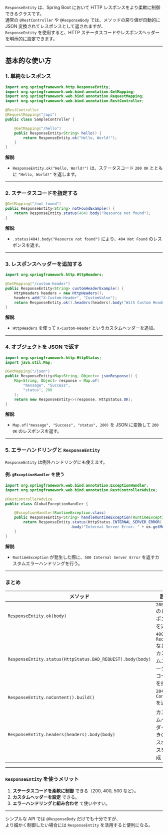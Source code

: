 `ResponseEntity` は、Spring Boot において HTTP レスポンスをより柔軟に制御できるクラスです。  
通常の `@RestController` や `@ResponseBody` では、メソッドの戻り値が自動的に JSON 変換されてレスポンスとして返されますが、  
`ResponseEntity` を使用すると、HTTP ステータスコードやレスポンスヘッダーを明示的に設定できます。

---

## 基本的な使い方

### 1. **単純なレスポンス**
```java
import org.springframework.http.ResponseEntity;
import org.springframework.web.bind.annotation.GetMapping;
import org.springframework.web.bind.annotation.RequestMapping;
import org.springframework.web.bind.annotation.RestController;

@RestController
@RequestMapping("/api")
public class SampleController {

    @GetMapping("/hello")
    public ResponseEntity<String> hello() {
        return ResponseEntity.ok("Hello, World!");
    }
}
```
**解説**:
- `ResponseEntity.ok("Hello, World!")` は、ステータスコード `200 OK` とともに `"Hello, World!"` を返します。

---

### 2. **ステータスコードを指定する**
```java
@GetMapping("/not-found")
public ResponseEntity<String> notFoundExample() {
    return ResponseEntity.status(404).body("Resource not found");
}
```
**解説**:
- `.status(404).body("Resource not found")` により、`404 Not Found` のレスポンスを返す。

---

### 3. **レスポンスヘッダーを追加する**
```java
import org.springframework.http.HttpHeaders;

@GetMapping("/custom-header")
public ResponseEntity<String> customHeaderExample() {
    HttpHeaders headers = new HttpHeaders();
    headers.add("X-Custom-Header", "CustomValue");
    return ResponseEntity.ok().headers(headers).body("With Custom Header");
}
```
**解説**:
- `HttpHeaders` を使って `X-Custom-Header` というカスタムヘッダーを追加。

---

### 4. **オブジェクトを JSON で返す**
```java
import org.springframework.http.HttpStatus;
import java.util.Map;

@GetMapping("/json")
public ResponseEntity<Map<String, Object>> jsonResponse() {
    Map<String, Object> response = Map.of(
        "message", "Success",
        "status", 200
    );
    return new ResponseEntity<>(response, HttpStatus.OK);
}
```
**解説**:
- `Map.of("message", "Success", "status", 200)` を JSON に変換して `200 OK` のレスポンスを返す。

---

### 5. **エラーハンドリングと `ResponseEntity`**
`ResponseEntity` は例外ハンドリングにも使えます。

#### **例: `@ExceptionHandler` を使う**
```java
import org.springframework.web.bind.annotation.ExceptionHandler;
import org.springframework.web.bind.annotation.RestControllerAdvice;

@RestControllerAdvice
public class GlobalExceptionHandler {

    @ExceptionHandler(RuntimeException.class)
    public ResponseEntity<String> handleRuntimeException(RuntimeException ex) {
        return ResponseEntity.status(HttpStatus.INTERNAL_SERVER_ERROR)
                             .body("Internal Server Error: " + ex.getMessage());
    }
}
```
**解説**:
- `RuntimeException` が発生した際に、`500 Internal Server Error` を返すカスタムエラーハンドリングを行う。

---

### **まとめ**
| メソッド | 説明 |
|----------|------|
| `ResponseEntity.ok(body)` | `200 OK` のレスポンスを返す |
| `ResponseEntity.status(HttpStatus.BAD_REQUEST).body(body)` | `400 Bad Request` など、カスタムステータスコードを指定 |
| `ResponseEntity.noContent().build()` | `204 No Content` を返す |
| `ResponseEntity.headers(headers).body(body)` | カスタムヘッダー付きのレスポンスを作成 |

---

### **`ResponseEntity` を使うメリット**
1. **ステータスコードを柔軟に制御** できる（200, 400, 500 など）。
2. **カスタムヘッダーを設定** できる。
3. **エラーハンドリングと組み合わせ** て使いやすい。

---

シンプルな API では `@ResponseBody` だけでも十分ですが、  
より細かく制御したい場合には `ResponseEntity` を活用すると便利になる。
